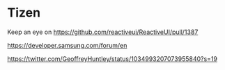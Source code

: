 # Tizen

Keep an eye on https://github.com/reactiveui/ReactiveUI/pull/1387

https://developer.samsung.com/forum/en

https://twitter.com/GeoffreyHuntley/status/1034993207073955840?s=19

